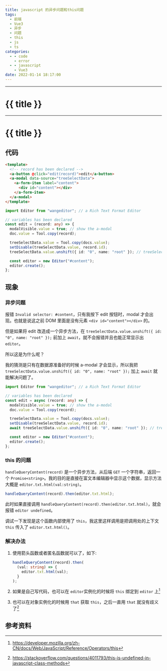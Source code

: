 ```yaml
---
title: javascript 的异步问题和this问题
tags:
  - 前端
  - Vue3
  - 异步
  - 问题
  - this
  - js
  - ts
categories:
  - - code
    - error
  - - javascript
    - Vue3
date: 2022-01-14 18:17:00
---
```


---

# {{ title }}


---

# {{ title }}

## 代码

```html
<template>
  <!-- record has been declared -->
  <a-button @click="edit(record)">edit</a-button>
  <a-modal data-source="treeSelectData">
    <a-form-item label="content">
      <div id="content"></div>
    </a-form-item>
  </a-modal>
</template>
```

```ts
import Editor from "wangeditor"; // a Rich Text Format Editor

// variables has been declared
const edit = (record: any) => {
  modalVisible.value = true; // show the a-modal
  doc.value = Tool.copy(record);

  treeSelectData.value = Tool.copy(docs.value);
  setDisable(treeSelectData.value, record.id);
  treeSelectData.value.unshift({ id: "0", name: "root" }); // treeSelectData is the datasource of a-modal

  const editor = new Editor("#content");
  editor.create();
};
```

## 现象

### 异步问题

报错 `Invalid selector: #content`，只有我按下 edit 按钮时，modal 才会出现。也就是说这之前 DOM 里面是没有元素 `<div id="content"></div>` 的。

但是如果将 edit 改造成一个异步方法，在 `treeSelectData.value.unshift({ id: "0", name: "root" });` 前加上 `await`，就不会报错并且也能正常显示出 `editor`。

所以这是为什么呢？

我的猜测是只有在数据源准备好的时候 a-modal 才会显示，所以我把 `treeSelectData.value.unshift({ id: "0", name: "root" });` 加上 `await` 就能解决问题了。

```ts
import Editor from "wangeditor"; // a Rich Text Format Editor

// variables has been declared
const edit = async (record: any) => {
  modalVisible.value = true; // show the a-modal
  doc.value = Tool.copy(record);

  treeSelectData.value = Tool.copy(docs.value);
  setDisable(treeSelectData.value, record.id);
  await treeSelectData.value.unshift({ id: "0", name: "root" }); // treeSelectData is the datasource of a-modal

  const editor = new Editor("#content");
  editor.create();
};
```

### this 的问题

`handleQueryContent(record)` 是一个异步方法，从后端 `GET` 一个字符串，返回一个 `Promise<string>`。我的目的是直接在富文本编辑器中显示这个数据，显示方法大概是 `editor.txt.html(val:string)`。

```typeScript
handleQueryContent(record).then(editor.txt.html);
```

此时如果直接调用 `handleQueryContent(record).then(editor.txt.html)`，就会报错 `editor undefined`。

调试一下发现是这个函数内部使用了 `this`，我这里这样调用是把调用处的上下文 `this` 传入了 `editor.txt.html()`。

### 解决办法

1. 使用箭头函数或者匿名函数就可以了，如下:

   ```typeScript
   handleQueryContent(record).then(
     (val: string) => {
       editor.txt.html(val);
     }
   );
   ```

2. 如果是自己写代码，也可以在 `editor`实例化的时候将 `this` 绑定到 `editor` 上[^1]
3. 也可以在对象实例化的时候用 `that` 获取 `this`，之后一直用 `that` 就没有歧义了[^2]

## 参考资料

[^1]: https://developer.mozilla.org/zh-CN/docs/Web/JavaScript/Reference/Operators/this
[^2]: https://stackoverflow.com/questions/4011793/this-is-undefined-in-javascript-class-methods
